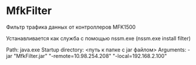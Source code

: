 # MfkFilter

Фильтр трафика данных от контроллеров MFK1500

Устанавливается как служба с помощью nssm.exe 
(nssm.exe install filter)

Path: java.exe
Startup directory: <путь к папке с jar файлом>
Arguments: -jar "MfkFilter.jar" "-remote=10.98.254.208" "-local=192.168.2.100"
